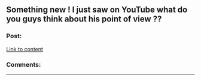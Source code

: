 ## Something new ! I just saw on YouTube what do you guys think about his point of view ??

### Post:

[Link to content]()

### Comments:

---

